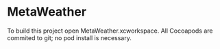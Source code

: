 # MetaWeather

To build this project open MetaWeather.xcworkspace.
All Cocoapods are commited to git; no pod install is necessary.
